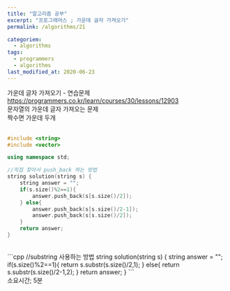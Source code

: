 ```yaml
---
title: "알고리즘 공부"
excerpt: "프로그래머스 ; 가운데 글자 가져오기"
permalink: /algorithms/21

categoriem:
  - algorithms
tags:
  - programmers
  - algorithms
last_modified_at: 2020-06-23
---
```

가운데 글자 가져오기 - 연습문제  
<https://programmers.co.kr/learn/courses/30/lessons/12903>  
문자열의 가운데 글자 가져오는 문제  
짝수면 가운데 두개  
<br>
```cpp
#include <string>
#include <vector>

using namespace std;

//직접 찾아서 push_back 하는 방법
string solution(string s) {
    string answer = "";
    if(s.size()%2==1){
        answer.push_back(s[s.size()/2]);
    } else{
        answer.push_back(s[s.size()/2-1]);
        answer.push_back(s[s.size()/2]);
    }
    return answer;
}
```
<br>
```cpp
//substring 사용하는 방법
string solution(string s) {
    string answer = "";
    if(s.size()%2==1){
        return s.substr(s.size()/2,1);
    } else{
        return s.substr(s.size()/2-1,2);
    }
    return answer;
}
```
<br>
소요시간; 5분
